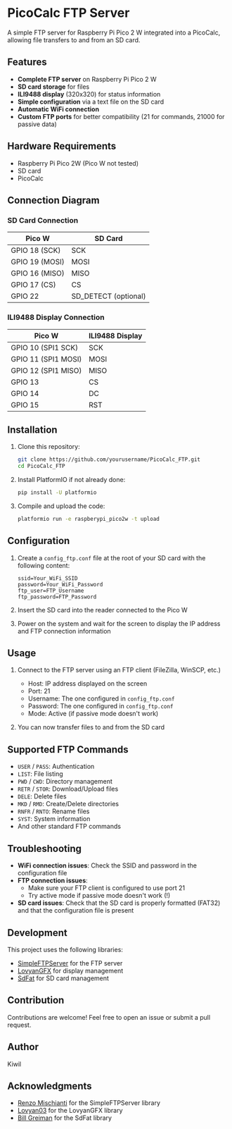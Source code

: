 # PicoCalc FTP Server

A simple FTP server for Raspberry Pi Pico 2 W integrated into a PicoCalc, allowing file transfers to and from an SD card.

## Features

- **Complete FTP server** on Raspberry Pi Pico 2 W
- **SD card storage** for files
- **ILI9488 display** (320x320) for status information
- **Simple configuration** via a text file on the SD card
- **Automatic WiFi connection**
- **Custom FTP ports** for better compatibility (21 for commands, 21000 for passive data)

## Hardware Requirements

- Raspberry Pi Pico 2W (Pico W not tested)
- SD card
- PicoCalc

## Connection Diagram

### SD Card Connection

| Pico W | SD Card |
|--------|---------|
| GPIO 18 (SCK) | SCK |
| GPIO 19 (MOSI) | MOSI |
| GPIO 16 (MISO) | MISO |
| GPIO 17 (CS) | CS |
| GPIO 22 | SD_DETECT (optional) |

### ILI9488 Display Connection

| Pico W | ILI9488 Display |
|--------|----------------|
| GPIO 10 (SPI1 SCK) | SCK |
| GPIO 11 (SPI1 MOSI) | MOSI |
| GPIO 12 (SPI1 MISO) | MISO |
| GPIO 13 | CS |
| GPIO 14 | DC |
| GPIO 15 | RST |

## Installation

1. Clone this repository:
   ```bash
   git clone https://github.com/yourusername/PicoCalc_FTP.git
   cd PicoCalc_FTP
   ```

2. Install PlatformIO if not already done:
   ```bash
   pip install -U platformio
   ```

3. Compile and upload the code:
   ```bash
   platformio run -e raspberypi_pico2w -t upload
   ```

## Configuration

1. Create a `config_ftp.conf` file at the root of your SD card with the following content:
   ```
   ssid=Your_WiFi_SSID
   password=Your_WiFi_Password
   ftp_user=FTP_Username
   ftp_password=FTP_Password
   ```

2. Insert the SD card into the reader connected to the Pico W

3. Power on the system and wait for the screen to display the IP address and FTP connection information

## Usage

1. Connect to the FTP server using an FTP client (FileZilla, WinSCP, etc.)
   - Host: IP address displayed on the screen
   - Port: 21
   - Username: The one configured in `config_ftp.conf`
   - Password: The one configured in `config_ftp.conf`
   - Mode: Active (if passive mode doesn't work)

2. You can now transfer files to and from the SD card

## Supported FTP Commands

- `USER` / `PASS`: Authentication
- `LIST`: File listing
- `PWD` / `CWD`: Directory management
- `RETR` / `STOR`: Download/Upload files
- `DELE`: Delete files
- `MKD` / `RMD`: Create/Delete directories
- `RNFR` / `RNTO`: Rename files
- `SYST`: System information
- And other standard FTP commands

## Troubleshooting

- **WiFi connection issues**: Check the SSID and password in the configuration file
- **FTP connection issues**: 
  - Make sure your FTP client is configured to use port 21
  - Try active mode if passive mode doesn't work (!)
- **SD card issues**: Check that the SD card is properly formatted (FAT32) and that the configuration file is present

## Development

This project uses the following libraries:
- [SimpleFTPServer](https://github.com/xreef/SimpleFTPServer) for the FTP server
- [LovyanGFX](https://github.com/lovyan03/LovyanGFX) for display management
- [SdFat](https://github.com/greiman/SdFat) for SD card management

## Contribution

Contributions are welcome! Feel free to open an issue or submit a pull request.

## Author

Kiwil

## Acknowledgments

- [Renzo Mischianti](https://github.com/xreef) for the SimpleFTPServer library
- [Lovyan03](https://github.com/lovyan03) for the LovyanGFX library
- [Bill Greiman](https://github.com/greiman) for the SdFat library
